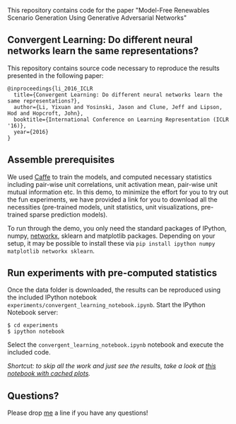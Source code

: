This repository contains code for the paper "Model-Free Renewables Scenario Generation Using Generative Adversarial Networks"

## Convergent Learning: Do different neural networks learn the same representations?

This repository contains source code necessary to reproduce the results presented in the following paper:

```
@inproceedings{li_2016_ICLR
  title={Convergent Learning: Do different neural networks learn the same representations?},
  author={Li, Yixuan and Yosinski, Jason and Clune, Jeff and Lipson, Hod and Hopcroft, John},
  booktitle={International Conference on Learning Representation (ICLR '16)},
  year={2016}
}
```

## Assemble prerequisites

 We used [Caffe](http://caffe.berkeleyvision.org/) to train the models, and computed necessary statistics including pair-wise unit correlations, unit activation mean, pair-wise unit mutual information etc. In this demo, to minimize the effort for you to try out the fun experiments, we have provided a link for you to download all the necessities (pre-trained models, unit statistics, unit visualizations, pre-trained sparse prediction models). 

To run through the demo, you only need the standard packages of IPython, numpy, [networkx](http://networkx.github.io), sklearn and matplotlib packages. Depending on your setup, it may be possible to install these via `pip install ipython numpy matplotlib networkx sklearn`.


## Run experiments with pre-computed statistics

Once the data folder is downloaded, the results can be reproduced using the included IPython notebook `experiments/convergent_learning_notebook.ipynb`.
Start the IPython Notebook server:

```
$ cd experiments
$ ipython notebook
```

Select the `convergent_learning_notebook.ipynb` notebook and execute the included
code. 

_Shortcut: to skip all the work and just see the results, take a look at [this notebook with cached plots](http://nbviewer.jupyter.org/github/yixuanli/convergent_learning/blob/master/experiments/convergent_learning_notebook.ipynb)._



## Questions?

Please drop [me](http://www.cs.cornell.edu/~yli) a line if you have any questions!
